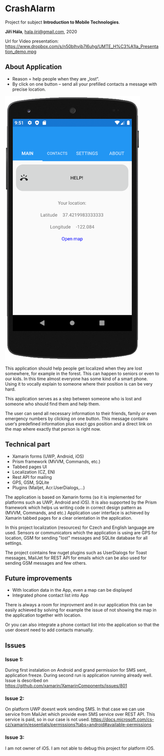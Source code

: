# CrashAlarm

Project for subject **Introduction to Mobile Technologies**.

**Jiří Hála**, hala.jiri@gmail.com, 2020

Url for Video presentation:
https://www.dropbox.com/s/n50blhvjb7l6uhg/UMTE_H%C3%A1la_Presentation_demo.mpg


## About Application

* Reason = help people when they are „lost“.
* By click on one button – send all your prefilled contacts a message with precise location.

![Demo view](https://github.com/hala-jiri/CrashAlarm/blob/master/CrashAlarmDemoView.png)

This application should help people get localized when they are lost somewhere, for example in the forest.
This can happen to seniors or even to our kids.
In this time almost everyone has some kind of a smart phone. Using it to vocally explain to someone where their position is can be very hard.

This application serves as a step between someone who is lost and someone who should find them and help them.

The user can send all necessary information to their friends, family or even emergency numbers by clicking on one button.
This message contains user‘s predefined information plus exact gps position and a direct link on the map where exactly that person is right now.



## Technical part

* Xamarin forms (UWP, Android, iOS)
* Prism framework (MVVM, Commands, etc.)
* Tabbed pages UI
* Localization (CZ, EN)
* Rest API for mailing
* GPS, GSM, SQLite
* Plugins (Mailjet, Acr.UserDialogs,...)

The application is based on Xamarin forms (so it is implemented for platforms such as UWP, Android and iOS).
It is also supported by the Prism framework which helps us writing code in correct design pattern as (MVVM, Commands, and etc.)
Application user interface is achieved by Xamarin tabbed pages for a clear orientation in the application.

In this project localization (resources) for Czech and English language are used.
Sensors or communicators which the application is using are GPS for location, GSM for sending "lost" messages and SQLite database for all settings.

The project cointains few nuget plugins such as UserDialogs for Toast messages, MailJet for REST API for emails which can be also used for sending GSM messages and few others.


## Future improvements
* With location data in the App, even a map can be displayed
* Integrated phone contact list into App

There is always a room for improvment and in our application this can be easily achieved by solving for example the issue of not showing the map in the application together with location.

Or you can also integrate a phone contact list into the application so that the user doesnt need to add contacts manually.


## Issues

### Issue 1: 
During first instalation on Android and grand permission for SMS sent, application freeze. During second run is application running already well. Issue is described on https://github.com/xamarin/XamarinComponents/issues/801 

### Issue 2: 
On platform UWP doesnt work sending SMS. In that case we can use service from MailJet which provide even SMS service over REST API. This service is paid, so in our case is not used. https://docs.microsoft.com/cs-cz/xamarin/essentials/permissions?tabs=android#available-permissions 

### Issue 3: 
I am not owner of iOS. I am not able to debug this project for platform iOS.
